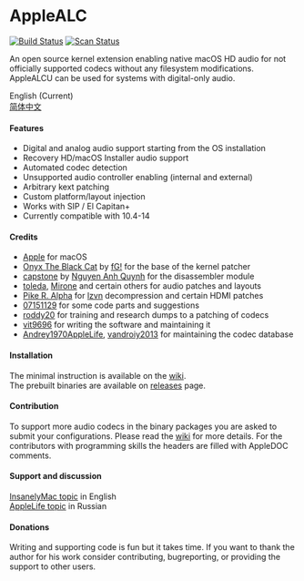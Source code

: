 AppleALC
========

[![Build Status](https://github.com/devicemanager/AppleALC/workflows/CI/badge.svg?branch=master)](https://github.com/devicemanager/AppleALC/actions) [![Scan Status](https://scan.coverity.com/projects/16166/badge.svg?flat=1)](https://scan.coverity.com/projects/16166)

An open source kernel extension enabling native macOS HD audio for not officially supported codecs without any filesystem modifications. AppleALCU can be used for systems with digital-only audio.

English (Current)  
[简体中文](https://github.com/devicemanager/AppleALC/blob/master/README_CN.md)  

#### Features
- Digital and analog audio support starting from the OS installation
- Recovery HD/macOS Installer audio support
- Automated codec detection
- Unsupported audio controller enabling (internal and external)
- Arbitrary kext patching
- Custom platform/layout injection
- Works with SIP / El Capitan+
- Currently compatible with 10.4-14

#### Credits
- [Apple](https://www.apple.com) for macOS  
- [Onyx The Black Cat](https://github.com/gdbinit/onyx-the-black-cat) by [fG!](https://reverse.put.as) for the base of the kernel patcher
- [capstone](https://github.com/aquynh/capstone) by [Nguyen Anh Quynh](https://github.com/aquynh) for the disassembler module
- [toleda](https://github.com/toleda), [Mirone](https://github.com/Mirone) and certain others for audio patches and layouts
- [Pike R. Alpha](https://github.com/Piker-Alpha) for [lzvn](https://github.com/Piker-Alpha/LZVN) decompression and certain HDMI patches
- [07151129](https://github.com/07151129) for some code parts and suggestions
- [roddy20](https://github.com/roddy20) for training and research dumps to a patching of codecs
- [vit9696](https://github.com/vit9696) for writing the software and maintaining it
- [Andrey1970AppleLife](https://github.com/Andrey1970AppleLife), [vandroiy2013](https://github.com/vandroiy2013) for maintaining the codec database

#### Installation
The minimal instruction is available on the [wiki](https://github.com/devicemanager/AppleALC/wiki).  
The prebuilt binaries are available on [releases](https://github.com/devicemanager/AppleALC/releases) page.

#### Contribution
To support more audio codecs in the binary packages you are asked to submit your configurations. Please read the [wiki](https://github.com/devicemanager/AppleALC/wiki) for more details. For the contributors with programming skills the headers are filled with AppleDOC comments.

#### Support and discussion
[InsanelyMac topic](http://www.insanelymac.com/forum/topic/311293-applealc-—-dynamic-applehda-patching/) in English  
[AppleLife topic](https://applelife.ru/threads/applealc-dinamicheskij-patching-applehda.1171672/) in Russian

#### Donations
Writing and supporting code is fun but it takes time. If you want to thank the author for his work consider contributing, bugreporting, or providing the support to other users.
